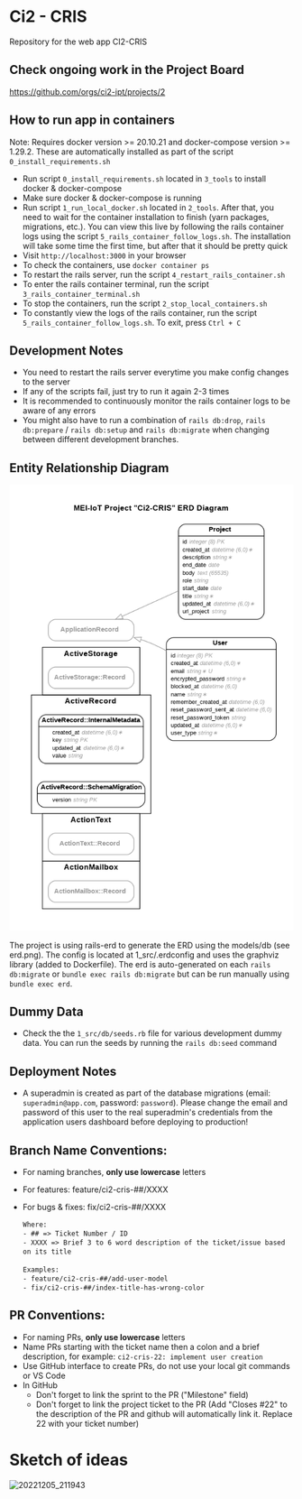 # Ci2 - CRIS
Repository for the web app CI2-CRIS

## Check ongoing work in the Project Board
https://github.com/orgs/ci2-ipt/projects/2

## How to run app in containers
Note: Requires docker version >= 20.10.21 and docker-compose version >= 1.29.2. These are automatically installed as part of the script `0_install_requirements.sh`
- Run script `0_install_requirements.sh` located in `3_tools` to install docker & docker-compose
- Make sure docker & docker-compose is running
- Run script `1_run_local_docker.sh` located in `2_tools`. After that, you need to wait for the container installation to finish (yarn packages, migrations, etc.). You can view this live by following the rails container logs using the script `5_rails_container_follow_logs.sh`. The installation will take some time the first time, but after that it should be pretty quick
- Visit `http://localhost:3000` in your browser
- To check the containers, use `docker container ps`
- To restart the rails server, run the script `4_restart_rails_container.sh`
- To enter the rails container terminal, run the script `3_rails_container_terminal.sh`
- To stop the containers, run the script `2_stop_local_containers.sh`
- To constantly view the logs of the rails container, run the script `5_rails_container_follow_logs.sh`. To exit, press `Ctrl + C`

## Development Notes
- You need to restart the rails server everytime you make config changes to the server
- If any of the scripts fail, just try to run it again 2-3 times
- It is recommended to continuously monitor the rails container logs to be aware of any errors
- You might also have to run a combination of `rails db:drop`, `rails db:prepare` / `rails db:setup` and `rails db:migrate` when changing between different development branches.

## Entity Relationship Diagram

![erd](./1_src/erd.png? "ER Diagram")

The project is using rails-erd to generate the ERD using the models/db (see erd.png). The config is located at 1_src/.erdconfig and uses the graphviz library (added to Dockerfile). The erd is auto-generated on each `rails db:migrate` or `bundle exec rails db:migrate` but can be run manually using `bundle exec erd`.

## Dummy Data
- Check the the `1_src/db/seeds.rb` file for various development dummy data. You can run the seeds by running the `rails db:seed` command

## Deployment Notes
- A superadmin is created as part of the database migrations (email: `superadmin@app.com`, password: `password`). Please change the email and password of this user to the real superadmin's credentials from the application users dashboard before deploying to production!

## Branch Name Conventions:

- For naming branches, **only use lowercase** letters 
- For features: feature/ci2-cris-##/XXXX
- For bugs & fixes: fix/ci2-cris-##/XXXX

      Where:
      - ## => Ticket Number / ID
      - XXXX => Brief 3 to 6 word description of the ticket/issue based on its title
      
      Examples:
      - feature/ci2-cris-##/add-user-model
      - fix/ci2-cris-##/index-title-has-wrong-color

## PR Conventions:
- For naming PRs, **only use lowercase** letters
- Name PRs starting with the ticket name then a colon and a brief description, for example: `ci2-cris-22: implement user creation`
- Use GitHub interface to create PRs, do not use your local git commands or VS Code
- In GitHub
  - Don't forget to link the sprint to the PR ("Milestone" field)
  - Don't forget to link the project ticket to the PR (Add "Closes #22" to the description of the PR and github will automatically link it. Replace 22 with your ticket number)
# Sketch of ideas

![20221205_211943](https://user-images.githubusercontent.com/113514374/205775943-9ee4056a-c98f-4c66-a47c-de1ce866f71a.jpg)

